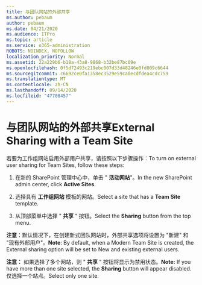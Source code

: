 ```yaml
---
title: 与团队网站的外部共享
ms.author: pebaum
author: pebaum
ms.date: 04/21/2020
ms.audience: ITPro
ms.topic: article
ms.service: o365-administration
ROBOTS: NOINDEX, NOFOLLOW
localization_priority: Normal
ms.assetid: 22a229b6-b18a-43a8-9868-b32be87bc09e
ms.openlocfilehash: 0f5d72493c219ebc007d33d48246e0fd009c6644
ms.sourcegitcommit: c6692ce0fa1358ec3529e59ca0ecdfdea4cdc759
ms.translationtype: MT
ms.contentlocale: zh-CN
ms.lasthandoff: 09/14/2020
ms.locfileid: "47708457"
---
```

# <a name="external-sharing-with-a-team-site"></a><span data-ttu-id="bb23f-102">与团队网站的外部共享</span><span class="sxs-lookup"><span data-stu-id="bb23f-102">External Sharing with a Team Site</span></span>

<span data-ttu-id="bb23f-103">若要为工作组网站启用外部用户共享，请按照以下步骤操作：</span><span class="sxs-lookup"><span data-stu-id="bb23f-103">To turn on external user sharing for Team Sites, follow these steps:</span></span> 
  
1. <span data-ttu-id="bb23f-104">在新的 SharePoint 管理中心中，单击 " **活动网站**"。</span><span class="sxs-lookup"><span data-stu-id="bb23f-104">In the new SharePoint admin center, click **Active Sites**.</span></span>
  
2. <span data-ttu-id="bb23f-105">选择具有 **工作组网站** 模板的网站。</span><span class="sxs-lookup"><span data-stu-id="bb23f-105">Select a site that has a **Team Site** template.</span></span> 
  
3. <span data-ttu-id="bb23f-106">从顶部菜单中选择 " **共享** " 按钮。</span><span class="sxs-lookup"><span data-stu-id="bb23f-106">Select the **Sharing** button from the top menu.</span></span> 
  
 <span data-ttu-id="bb23f-107">**注意**：默认情况下，在创建新式团队网站时，外部共享选项将设置为 "新建" 和 "现有外部用户"。</span><span class="sxs-lookup"><span data-stu-id="bb23f-107">**Note**: By default, when a Modern Team Site is created, the External sharing option will be set to New and existing external users.</span></span> 
  
 <span data-ttu-id="bb23f-108">**注意：** 如果选择了多个网站，则 " **共享** " 按钮将显示为禁用状态。</span><span class="sxs-lookup"><span data-stu-id="bb23f-108">**Note:** If you have more than one site selected, the **Sharing** button will appear disabled.</span></span> <span data-ttu-id="bb23f-109">仅选择一个站点。</span><span class="sxs-lookup"><span data-stu-id="bb23f-109">Select only one site.</span></span> 
  

